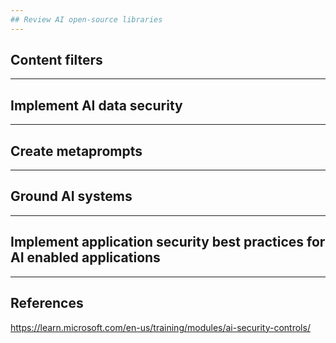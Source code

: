 ```yaml
---
## Review AI open-source libraries
---
```

## Content filters

---

## Implement AI data security

---

## Create metaprompts

---

## Ground AI systems

---

## Implement application security best practices for AI enabled applications


---

## References

https://learn.microsoft.com/en-us/training/modules/ai-security-controls/